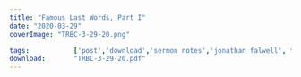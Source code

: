 ```yaml
---
title: "Famous Last Words, Part I"
date: "2020-03-29"
coverImage: "TRBC-3-29-20.png"

tags:           ['post','download','sermon notes','jonathan falwell','trbc']
download:       "TRBC-3-29-20.pdf"
---
```


